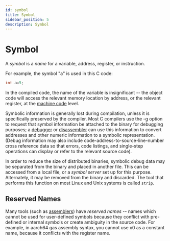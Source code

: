 ```yaml
---
id: symbol
title: Symbol
sidebar_position: 5
description: Symbol
---
```


# Symbol

A _symbol_ is a _name_ for a variable, address, register, or instruction.

For example, the symbol "a" is used in this C code:

```c
int a=5;
```

In the compiled code, the name of the variable is insignificant -- the object code will access the relevant memory location by address, or the relevant register, at the [machine code](/E-ComputerArchitecture/machine-language.md) level.

Symbolic information is generally lost during compilation, unless it is specifically preserved by the compiler. Most C compilers use the -g option to request that symbol information be attached to the binary for debugging purposes; a [debugger](/E-ComputerArchitecture/debugger.md) or [disassembler](/E-ComputerArchitecture/disassembler.md) can use this information to convert addresses and other numeric information to a symbolic representation. (Debug information may also include code-address-to-source-line-number cross reference data so that errors, code listings, and single-step operations can display or refer to the relevant source code).

In order to reduce the size of distributed binaries, symbolic debug data may be separated from the binary and placed in another file. This can be accessed from a local file, or a _symbol server_ set up for this purpose. Alternately, it may be removed from the binary and discarded. The tool that performs this function on most Linux and Unix systems is called `strip`.

## Reserved Names

Many tools (such as [assemblers](/E-ComputerArchitecture/assembler.md)) have _reserved names_ -- names which cannot be used for user-defined symbols because they conflict with pre-defined or internal symbols or create ambiguity in the source code. For example, in aarch64 gas assembly syntax, you cannot use x0 as a constant name, because it conflicts with the register name.
